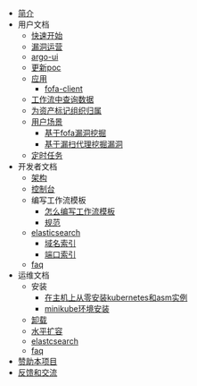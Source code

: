 * [简介](README)
* 用户文档
  * [快速开始](user/quickstart)
  * [漏洞运营](user/vuln)
  * [argo-ui](user/argo-ui)
  * [更新poc](user/nuclei/update-poc)
  * [应用](user/app/README)
    * [fofa-client](user/app/asset-fofa)
  * [工作流中查询数据](user/query)
  * [为资产标记组织归属](user/org-asset-map)
  * [用户场景](user/use-case/README)
    * [基于fofa漏洞挖掘](user/use-case/fofa)
    * [基于漏扫代理挖掘漏洞](user/use-case/proxy-scan)
  * [定时任务](user/cron-job/README)
* 开发者文档
  * [架构](developer/架构)
  * [控制台](developer/console)
  * 编写工作流模板
    * [怎么编写工作流模板](developer/workflow-template/how-to-write)
    * [规范](developer/workflow-template/spec)
  * [elasticsearch](developer/elasticsearch/README)
    * [域名索引](developer/elasticsearch/subdomain)
    * [端口索引](developer/elasticsearch/port)
  * [faq](developer/faq)
* 运维文档
  * 安装
    * [在主机上从零安装kubernetes和asm实例](ops/k8s)
    * [minikube环境安装](ops/minikube)
  * [卸载](ops/uninstall)
  * [水平扩容](ops/scale.md)
  * [elastcsearch](ops/elasticsearch)
  * [faq](ops/faq)
* [赞助本项目](donate)
* [反馈和交流](discuss)
